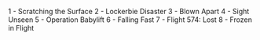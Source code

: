 1 - Scratching the Surface
2 - Lockerbie Disaster
3 - Blown Apart
4 - Sight Unseen
5 - Operation Babylift
6 - Falling Fast
7 - Flight 574: Lost
8 - Frozen in Flight
